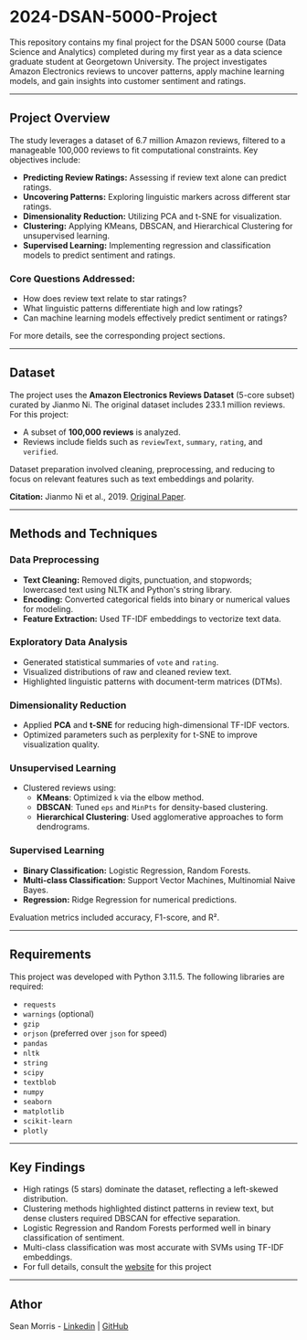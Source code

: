 # 2024-DSAN-5000-Project

This repository contains my final project for the DSAN 5000 course (Data Science and Analytics) completed during my first year as a data science graduate student at Georgetown University. The project investigates Amazon Electronics reviews to uncover patterns, apply machine learning models, and gain insights into customer sentiment and ratings.

---

## Project Overview

The study leverages a dataset of 6.7 million Amazon reviews, filtered to a manageable 100,000 reviews to fit computational constraints. Key objectives include:

- **Predicting Review Ratings:** Assessing if review text alone can predict ratings.
- **Uncovering Patterns:** Exploring linguistic markers across different star ratings.
- **Dimensionality Reduction:** Utilizing PCA and t-SNE for visualization.
- **Clustering:** Applying KMeans, DBSCAN, and Hierarchical Clustering for unsupervised learning.
- **Supervised Learning:** Implementing regression and classification models to predict sentiment and ratings.

### Core Questions Addressed:
- How does review text relate to star ratings?
- What linguistic patterns differentiate high and low ratings?
- Can machine learning models effectively predict sentiment or ratings?

For more details, see the corresponding project sections.

---

## Dataset

The project uses the **Amazon Electronics Reviews Dataset** (5-core subset) curated by Jianmo Ni. The original dataset includes 233.1 million reviews. For this project:
- A subset of **100,000 reviews** is analyzed.
- Reviews include fields such as `reviewText`, `summary`, `rating`, and `verified`.

Dataset preparation involved cleaning, preprocessing, and reducing to focus on relevant features such as text embeddings and polarity.

**Citation:** Jianmo Ni et al., 2019. [Original Paper](https://cseweb.ucsd.edu/~jmcauley/pdfs/emnlp19a.pdf).

---

## Methods and Techniques

### Data Preprocessing
- **Text Cleaning:** Removed digits, punctuation, and stopwords; lowercased text using NLTK and Python's string library.
- **Encoding:** Converted categorical fields into binary or numerical values for modeling.
- **Feature Extraction:** Used TF-IDF embeddings to vectorize text data.

### Exploratory Data Analysis
- Generated statistical summaries of `vote` and `rating`.
- Visualized distributions of raw and cleaned review text.
- Highlighted linguistic patterns with document-term matrices (DTMs).

### Dimensionality Reduction
- Applied **PCA** and **t-SNE** for reducing high-dimensional TF-IDF vectors.
- Optimized parameters such as perplexity for t-SNE to improve visualization quality.

### Unsupervised Learning
- Clustered reviews using:
  - **KMeans**: Optimized `k` via the elbow method.
  - **DBSCAN**: Tuned `eps` and `MinPts` for density-based clustering.
  - **Hierarchical Clustering**: Used agglomerative approaches to form dendrograms.

### Supervised Learning
- **Binary Classification:** Logistic Regression, Random Forests.
- **Multi-class Classification:** Support Vector Machines, Multinomial Naive Bayes.
- **Regression:** Ridge Regression for numerical predictions.

Evaluation metrics included accuracy, F1-score, and R².

---

## Requirements

This project was developed with Python 3.11.5. The following libraries are required:

- `requests`
- `warnings` (optional)
- `gzip`
- `orjson` (preferred over `json` for speed)
- `pandas`
- `nltk`
- `string`
- `scipy`
- `textblob`
- `numpy`
- `seaborn`
- `matplotlib`
- `scikit-learn`
- `plotly`

---

## Key Findings

- High ratings (5 stars) dominate the dataset, reflecting a left-skewed distribution.
- Clustering methods highlighted distinct patterns in review text, but dense clusters required DBSCAN for effective separation.
- Logistic Regression and Random Forests performed well in binary classification of sentiment.
- Multi-class classification was most accurate with SVMs using TF-IDF embeddings.
- For full details, consult the [website](https://morris.georgetown.domains/) for this project

---

## Athor

Sean Morris - [Linkedin](https://www.linkedin.com/in/spm122/) | [GitHub](https://github.com/sm110101)